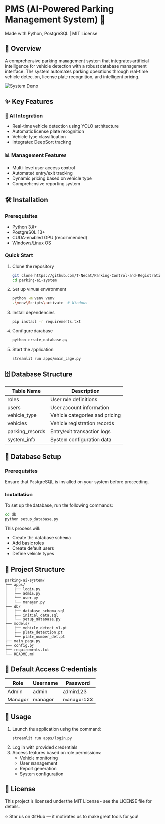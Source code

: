 # PMS (AI-Powered Parking Management System) 🚗

Made with Python, PostgreSQL | MIT License

## 🎯 Overview

A comprehensive parking management system that integrates artificial intelligence for vehicle detection with a robust database management interface. The system automates parking operations through real-time vehicle detection, license plate recognition, and intelligent pricing.

![System Demo](system-demo.gif)

## ✨ Key Features

### 🤖 AI Integration
- Real-time vehicle detection using YOLO architecture
- Automatic license plate recognition
- Vehicle type classification
- Integrated DeepSort tracking

### 📊 Management Features
- Multi-level user access control
- Automated entry/exit tracking
- Dynamic pricing based on vehicle type
- Comprehensive reporting system

## 🛠️ Installation

### Prerequisites
- Python 3.8+
- PostgreSQL 13+
- CUDA-enabled GPU (recommended)
- Windows/Linux OS

### Quick Start

1. Clone the repository
    ```bash
    git clone https://github.com/T-Necat/Parking-Control-and-Registration-System
    cd parking-ai-system
    ```

2. Set up virtual environment
    ```bash
    python -m venv venv
    .\venv\Scripts\activate  # Windows
    ```

3. Install dependencies
    ```bash
    pip install -r requirements.txt
    ```

4. Configure database
    ```bash
    python create_database.py
    ```

5. Start the application
    ```bash
    streamlit run apps/main_page.py
    ```

## 🗄️ Database Structure

| Table Name       | Description                       |
|------------------|-----------------------------------|
| roles            | User role definitions             |
| users            | User account information          |
| vehicle_type     | Vehicle categories and pricing    |
| vehicles         | Vehicle registration records      |
| parking_records  | Entry/exit transaction logs       |
| system_info      | System configuration data         |

## 💾 Database Setup

### Prerequisites
Ensure that PostgreSQL is installed on your system before proceeding.

### Installation
To set up the database, run the following commands:
```bash
cd db
python setup_database.py
```

This process will:
- Create the database schema
- Add basic roles
- Create default users
- Define vehicle types

## 📁 Project Structure

```
parking-ai-system/
├── apps/
│   ├── login.py
│   └── admin.py
│   └── user.py
│   └── manager.py
├── db/
│   ├── database_schema.sql
│   ├── initial_data.sql
│   └── setup_database.py
├── models/
│   ├── vehicle_detect_v1.pt
│   ├── plate_detection.pt
│   └── plate_number_det.pt
├── main_page.py
├── config.py
├── requirements.txt
└── README.md
```

## 🔐 Default Access Credentials

| Role    | Username | Password   |
|---------|----------|------------|
| Admin   | admin    | admin123   |
| Manager | manager  | manager123 |

## 🚀 Usage

1. Launch the application using the command:
    ```bash
    streamlit run apps/login.py
    ```
2. Log in with provided credentials
3. Access features based on role permissions:
    - Vehicle monitoring
    - User management
    - Report generation
    - System configuration

## 📝 License

This project is licensed under the MIT License - see the LICENSE file for details.

⭐ Star us on GitHub — it motivates us to make great tools for you!

